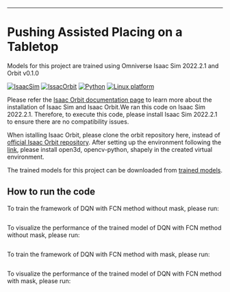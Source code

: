 
---

# Pushing Assisted Placing on a Tabletop

Models for this project are trained using Omniverse Isaac Sim 2022.2.1 and Orbit v0.1.0



[![IsaacSim](https://img.shields.io/badge/Isaac%20Sim-2022.2.1-orange.svg)](https://docs.omniverse.nvidia.com/app_isaacsim/app_isaacsim/overview.html)
[![IssacOrbit](https://img.shields.io/badge/Isaac%20Orbit-v0.1.0-red.svg)](https://isaac-orbit.github.io/orbit/source/setup/installation.html)
[![Python](https://img.shields.io/badge/python-3.7-blue.svg)](https://docs.python.org/3/whatsnew/3.7.html)
[![Linux platform](https://img.shields.io/badge/platform-linux--64-lightgrey.svg)](https://releases.ubuntu.com/20.04/)


<!-- TODO: Replace docs status with workflow badge? Link: https://github.com/isaac-orbit/orbit/actions/workflows/docs.yaml/badge.svg -->

Please refer the [Isaac Orbit documentation page](https://isaac-orbit.github.io/orbit) to learn more about the installation of Isaac Sim and Isaac Orbit.We ran this code on Isaac Sim 2022.2.1. Therefore, to execute this code, please install Isaac Sim 2022.2.1 to ensure there are no compatibility issues.

When istalling Isaac Orbit, please clone the orbit repository here, instead of [official Isaac Orbit repository](https://github.com/NVIDIA-Omniverse/orbit). After setting up the environment following the [link](https://isaac-orbit.github.io/orbit), please install open3d, opencv-python, shapely in the created virtual environment.

The trained models for this project can be downloaded from [trained models](https://drive.google.com/drive/folders/1P5K97kQskJ9YJLv1fqWs48eTtYFPR0Nr?usp=drive_link).

## How to run the code


To train the framework of DQN with FCN method without mask, please run:
```./orbit.sh -p source/standalone/workflows/FCN_method/FCN_without_mask/train.py --num_envs 1 --task Isaac-Push-50-FCN-val-Franka-v0 --headless --save_path /logs/ #save_path indicates the path of the directory to save the trained weight
```


To visualize the performance of the trained model of DQN with FCN method without mask, please run:

```./orbit.sh -p source/standalone/workflows/FCN_method/FCN_without_mask/play.py --num_envs 1 --task Isaac-Push-50-FCN-val-Franka-v0 --checkpoint /path to the trained model weight
```

To train the framework of DQN with FCN method with mask, please run:

```./orbit.sh -p source/standalone/workflows/FCN_method/FCN_with_mask/train.py --num_envs 1 --task Isaac-Push-50-FCN-val-Franka-v0 --headless --save_path /logs/ #save_path indicates the path of the directory to save the trained weight
```


To visualize the performance of the trained model of DQN with FCN method with mask, please run:

```./orbit.sh -p source/standalone/workflows/FCN_method/FCN_with_mask/play.py --num_envs 1 --task Isaac-Push-50-FCN-val-Franka-v0 --checkpoint /path to the trained model weight
```
